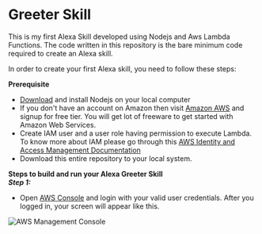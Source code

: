 # Greeter Skill
This is my first Alexa Skill developed using Nodejs and Aws Lambda Functions. The code written in this repository is the bare minimum code required to create an Alexa skill.

In order to create your first Alexa skill, you need to follow these steps:

__Prerequisite__
* [Download](https://nodejs.org/en/download) and install Nodejs on your local computer
* If you don't have an account on Amazon then visit [Amazon AWS](https://aws.amazon.com/) and signup for free tier. You will get lot of freeware to get started with Amazon Web Services.
* Create IAM user and a user role having permission to execute Lambda. To know more about IAM please go through this [AWS Identity and Access Management Documentation](https://docs.aws.amazon.com/IAM/latest/UserGuide/introduction.html) 
* Download this entire repository to your local system.

__Steps to build and run your Alexa Greeter Skill__  
___Step 1:___
* Open [AWS Console](http://console.aws.amazon.com/console) and login with your valid user credentials. After you logged in, your screen will appear like this.

![AWS Management Console](https://user-images.githubusercontent.com/9292349/50949346-d8d0f400-14cb-11e9-9bc7-4d693fa49813.png) 
